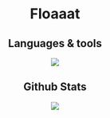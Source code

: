 <h1 align="center">Floaaat</h1>

<h2 align="center">Languages & tools</h2>
<div align="center">
    <img src="https://skillicons.dev/icons?i=rust,py,fastapi,lua,html,css,bash,markdown,git,github,docker,arch," />
</div>

<h2 align="center">Github Stats</h2>
<div align="center">
    <img src="https://streak-stats.demolab.com?user=floaaat&theme=catppuccin-mocha&hide_border=true&border_radius=10"/>
</div>
